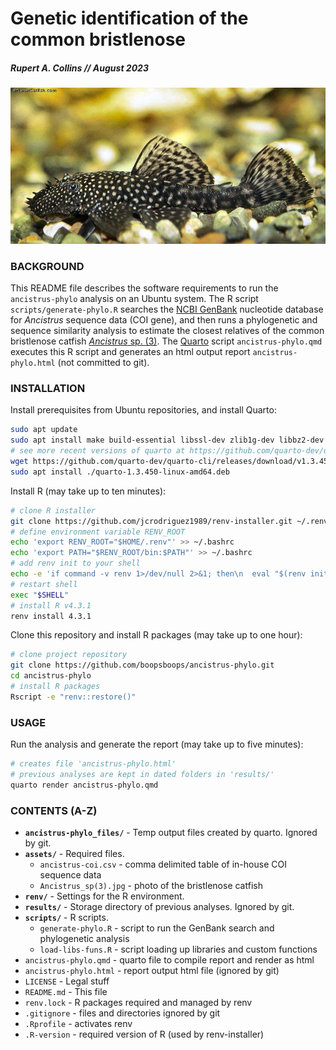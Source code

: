 # Genetic identification of the common bristlenose

##### Rupert A. Collins // August 2023

![_Ancistrus_ sp.(3)](assets/Ancistrus_sp(3).jpg)


### BACKGROUND

This README file describes the software requirements to run the `ancistrus-phylo` analysis on an Ubuntu system. The R script `scripts/generate-phylo.R` searches the [NCBI GenBank](https://www.ncbi.nlm.nih.gov/nuccore) nucleotide database for _Ancistrus_ sequence data (COI gene), and then runs a phylogenetic and sequence similarity analysis to estimate the closest relatives of the common bristlenose catfish [_Ancistrus_ sp. (3)](https://www.planetcatfish.com/ancistrus_cf_cirrhosus). The [Quarto](https://quarto.org/) script `ancistrus-phylo.qmd` executes this R script and generates an html output report `ancistrus-phylo.html` (not committed to git).


### INSTALLATION

Install prerequisites from Ubuntu repositories, and install Quarto:
```bash
sudo apt update
sudo apt install make build-essential libssl-dev zlib1g-dev libbz2-dev libreadline-dev libsqlite3-dev wget curl llvm libncursesw5-dev xz-utils tk-dev libxml2-dev libxmlsec1-dev libffi-dev liblzma-dev git mafft
# see more recent versions of quarto at https://github.com/quarto-dev/quarto-cli/releases/latest or https://quarto.org/docs/get-started/
wget https://github.com/quarto-dev/quarto-cli/releases/download/v1.3.450/quarto-1.3.450-linux-amd64.deb
sudo apt install ./quarto-1.3.450-linux-amd64.deb
```

Install R (may take up to ten minutes):

```bash
# clone R installer
git clone https://github.com/jcrodriguez1989/renv-installer.git ~/.renv
# define environment variable RENV_ROOT
echo 'export RENV_ROOT="$HOME/.renv"' >> ~/.bashrc
echo 'export PATH="$RENV_ROOT/bin:$PATH"' >> ~/.bashrc
# add renv init to your shell
echo -e 'if command -v renv 1>/dev/null 2>&1; then\n  eval "$(renv init -)"\nfi' >> ~/.bashrc
# restart shell
exec "$SHELL"
# install R v4.3.1
renv install 4.3.1
```

Clone this repository and install R packages (may take up to one hour):

```bash
# clone project repository
git clone https://github.com/boopsboops/ancistrus-phylo.git
cd ancistrus-phylo
# install R packages
Rscript -e "renv::restore()"
```


### USAGE

Run the analysis and generate the report (may take up to five minutes):

```bash
# creates file 'ancistrus-phylo.html'
# previous analyses are kept in dated folders in 'results/'
quarto render ancistrus-phylo.qmd
```


### CONTENTS (A-Z)

* **`ancistrus-phylo_files/`** - Temp output files created by quarto. Ignored by git.
* **`assets/`** - Required files.
    - `ancistrus-coi.csv` - comma delimited table of in-house COI sequence data
    - `Ancistrus_sp(3).jpg` - photo of the bristlenose catfish
* **`renv/`** - Settings for the R environment.
* **`results/`** - Storage directory of previous analyses. Ignored by git.
* **`scripts/`** - R scripts.
    - `generate-phylo.R` - script to run the GenBank search and phylogenetic analysis
    - `load-libs-funs.R` - script loading up libraries and custom functions
* `ancistrus-phylo.qmd` - quarto file to compile report and render as html
* `ancistrus-phylo.html` - report output html file (ignored by git)
* `LICENSE` - Legal stuff
* `README.md` - This file
* `renv.lock` - R packages required and managed by renv
* `.gitignore` - files and directories ignored by git
* `.Rprofile` - activates renv
* `.R-version` - required version of R (used by renv-installer)
